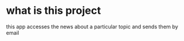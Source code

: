 # what is this project 

this app accesses the news about a particular topic and sends them by email
